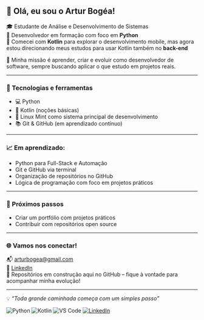 ## 👋 Olá, eu sou o Artur Bogéa!

🎓 Estudante de Análise e Desenvolvimento de Sistemas  
🐍 Desenvolvedor em formação com foco em **Python**  
📱 Comecei com **Kotlin** para explorar o desenvolvimento mobile, mas agora estou direcionando meus estudos para usar Kotlin também no **back-end**

🚀 Minha missão é aprender, criar e evoluir como desenvolvedor de software, sempre buscando aplicar o que estudo em projetos reais.  

---

### 🧰 Tecnologias e ferramentas

- 💻 Python
- 📱 Kotlin (noções básicas)
- 🐧 Linux Mint como sistema principal de desenvolvimento
- 📚 Git & GitHub (em aprendizado contínuo)

---


### 📈 Em aprendizado:

- Python para Full-Stack e Automação
- Git e GitHub via terminal
- Organização de repositórios no GitHub
- Lógica de programação com foco em projetos práticos

---

### 🎯 Próximos passos

- Criar um portfólio com projetos práticos  
- Contribuir com repositórios open source  

---

### 🌐 Vamos nos conectar!

📬 arturbogea@gmail.com  
🔗 [LinkedIn](https://www.linkedin.com/in/seu-perfil-aqui)  
📂 Repositórios em construção aqui no GitHub – fique à vontade para acompanhar minha evolução!

---

💡 *“Toda grande caminhada começa com um simples passo”*  


![Python](https://img.shields.io/badge/Python-3776AB?style=for-the-badge&logo=python&logoColor=white)
![Kotlin](https://img.shields.io/badge/Kotlin-7F52FF?style=for-the-badge&logo=kotlin&logoColor=white)
![VS Code](https://img.shields.io/badge/VSCode-007ACC?style=for-the-badge&logo=visual-studio-code&logoColor=white)
[![LinkedIn](https://img.shields.io/badge/LinkedIn-blue?style=for-the-badge&logo=linkedin)](https://www.linkedin.com/in/seu-usuario/)
 
